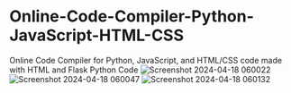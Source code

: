# Online-Code-Compiler-Python-JavaScript-HTML-CSS
Online Code Compiler for Python, JavaScript, and HTML/CSS code made with HTML and Flask Python Code
![Screenshot 2024-04-18 060022](https://github.com/JeffreyField123/Online-Code-Compiler-Python-Java-HTML-CSS/assets/135449242/4bae0f74-bd0b-48e6-9d22-bac4fb42735e)
![Screenshot 2024-04-18 060047](https://github.com/JeffreyField123/Online-Code-Compiler-Python-Java-HTML-CSS/assets/135449242/88149657-c3f5-4f82-ae11-5151f263afb4)
![Screenshot 2024-04-18 060132](https://github.com/JeffreyField123/Online-Code-Compiler-Python-Java-HTML-CSS/assets/135449242/428ef1a5-f1bd-4c2e-aa9a-f31ba7726495)

